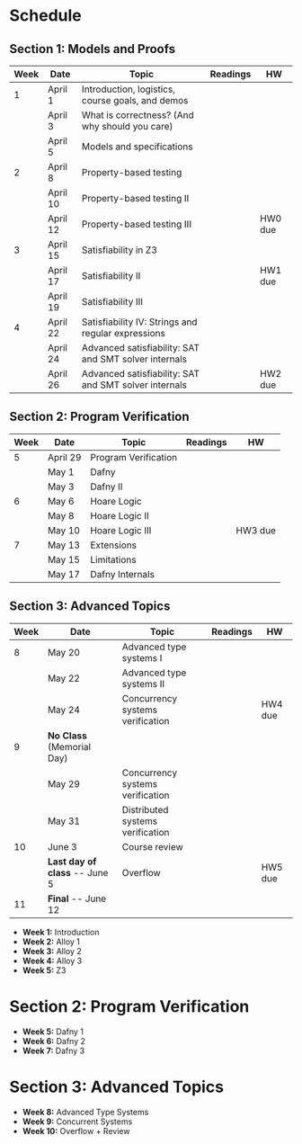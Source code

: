 # Schedule

## Section 1: Models and Proofs

| Week | Date | Topic | Readings | HW |
| --- | --- | --- | --- | --- |
| 1 | April 1 | Introduction, logistics, course goals, and demos |  |  |
|   | April 3 | What is correctness? (And why should you care) |  |  |
|   | April 5 | Models and specifications |  |  |
| 2 | April 8 | Property-based testing |  |  |
|   | April 10 | Property-based testing II |  |  |
|   | April 12 | Property-based testing III |  | HW0 due |
| 3 | April 15 | Satisfiability in Z3 |  |  |
|   | April 17 | Satisfiability II |  | HW1 due |
|   | April 19 | Satisfiability III |  |  |
| 4 | April 22 | Satisfiability IV: Strings and regular expressions |  |  |
|   | April 24 | Advanced satisfiability: SAT and SMT solver internals |  |  |
|   | April 26 | Advanced satisfiability: SAT and SMT solver internals |  | HW2 due |

## Section 2: Program Verification

| Week | Date | Topic | Readings | HW |
| --- | --- | --- | --- | --- |
| 5 | April 29 | Program Verification |  |  |
|   | May 1 | Dafny |  |  |
|   | May 3 | Dafny II |  |  |
| 6 | May 6 | Hoare Logic |  |  |
|   | May 8 | Hoare Logic II |  |  |
|   | May 10 | Hoare Logic III |  | HW3 due |
| 7 | May 13 | Extensions |  |  |
|   | May 15 | Limitations |  |  |
|   | May 17 | Dafny Internals |  |  |

## Section 3: Advanced Topics

| Week | Date | Topic | Readings | HW |
| --- | --- | --- | --- | --- |
| 8 | May 20 | Advanced type systems I |  |  |
|   | May 22 | Advanced type systems II |  |  |
|   | May 24 | Concurrency systems verification |  | HW4 due |
| 9 | **No Class** (Memorial Day) |  |  |  |
|   | May 29 | Concurrency systems verification |  |  |
|   | May 31 | Distributed systems verification |  |  |
| 10 | June 3 | Course review |  |  |
|    | **Last day of class** -- June 5 | Overflow |  | HW5 due |
| 11 | **Final** -- June 12 |  |  |  |

- **Week 1:** Introduction
- **Week 2:** Alloy 1
- **Week 3:** Alloy 2
- **Week 4:** Alloy 3
- **Week 5:** Z3

# Section 2: Program Verification
- **Week 5:** Dafny 1
- **Week 6:** Dafny 2
- **Week 7:** Dafny 3

# Section 3: Advanced Topics
- **Week 8:** Advanced Type Systems
- **Week 9:** Concurrent Systems
- **Week 10:** Overflow + Review

